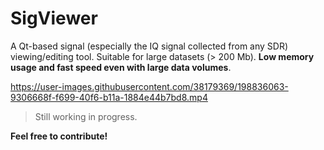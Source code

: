 # SigViewer

A Qt-based signal (especially the IQ signal collected from any SDR)
viewing/editing tool. Suitable for large datasets (> 200 Mb).
**Low memory usage and fast speed even with large data volumes**.

https://user-images.githubusercontent.com/38179369/198836063-9306668f-f699-40f6-b11a-1884e44b7bd8.mp4

> Still working in progress.

**Feel free to contribute!**

